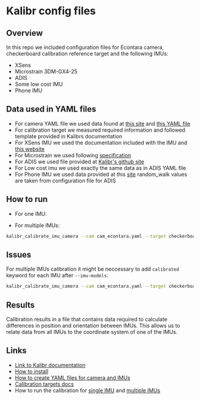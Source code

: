 # Kalibr config files

## Overview

In this repo we included configuration files for Econtara camera, checkerboard calibration reference target and the following IMUs:

* XSens 
* Microstrain 3DM-GX4-25
* ADIS
* Some low cost IMU
* Phone IMU

## Data used in YAML files

* For camera YAML file we used data found at [this site](https://www.e-consystems.com/3D-USB-stereo-camera.asp) and [this YAML file](#)
* For calibration target we measured required information and followed template provided in Kalibrs documentation
* For XSens IMU we used the documentation included with the IMU and [this website](https://www.xsens.com/products/mti/)
* For Microstrain we used following [specification](http://www.microstrain.com/inertial/3dm-gx4-25)
* For ADIS we used file provided at [Kalibr's github site](https://github.com/ethz-asl/kalibr/wiki/downloads)
* For Low cost imu we used exactly the same data as in ADIS YAML file
* For Phone IMU we used data provided at this [site](https://www.invensense.com/wp-content/uploads/2015/03/DS-000081-v1.01.pdf) random_walk values are taken from configuration file for ADIS

## How to run

* For one IMU:

* For multiple IMUs:

```bash
kalibr_calibrate_imu_camera --cam cam_econtara.yaml --target checkerboard.yaml --imu imu_configs/imu_xsens.yaml imu_configs/imu_microstrain.yaml imu_configs/imu_adis.yaml imu_configs/imu_lowcost.yaml --imu-models --bag ${someNameOfBag}.bag
```

## Issues

For multiple IMUs calibration it might be neccessary to add `calibrated` keyword for each IMU after `--imu-models`:

```bash
kalibr_calibrate_imu_camera --cam cam_econtara.yaml --target checkerboard.yaml --imu imu_configs/imu_xsens.yaml imu_configs/imu_microstrain.yaml imu_configs/imu_adis.yaml imu_configs/imu_lowcost.yaml --imu-models calibrated calibrated calibrated calibrated--bag ${someNameOfBag}.bag
```

## Results

Calibration results in a file that contains data required to calculate differences in position and orientation between IMUs. This allows us to relate data from all IMUs to the coordinate system of one of the IMUs.

## Links

* [Link to Kalibr documentation](https://github.com/ethz-asl/kalibr/wiki)
* [How to install](https://github.com/ethz-asl/kalibr/wiki/installation)
* [How to create YAML files for camera and IMUs](https://github.com/ethz-asl/kalibr/wiki/yaml-formats)
* [Calibration targets docs](https://github.com/ethz-asl/kalibr/wiki/calibration-targets)
* How to run the calibration for [single IMU](https://github.com/ethz-asl/kalibr/wiki/camera-imu-calibration) and [multiple IMUs](https://github.com/ethz-asl/kalibr/wiki/Multi-IMU-and-IMU-intrinsic-calibration)

